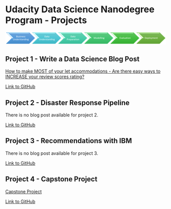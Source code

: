 # Udacity Data Science Nanodegree Program - Projects

![Blog Logo](./images/process.png "Blog Logo")

## Project 1 - Write a Data Science Blog Post
[How to make MOST of your let accommodations - Are there easy ways to INCREASE your review scores rating?](https://github.com/MiRoDS/project1.html)

[Link to GitHub](https://github.com/MiRoDS/DataScience_Project1)

## Project 2 - Disaster Response Pipeline
There is no blog post available for project 2.

[Link to GitHub](https://github.com/MiRoDS/DataScience_Project2)

## Project 3 - Recommendations with IBM
There is no blog post available for project 3.

[Link to GitHub](https://github.com/MiRoDS/DataScience_Project3)

## Project 4 - Capstone Project
[Capstone Project](https://github.com/MiRoDS/project4.html)

[Link to GitHub](https://github.com/MiRoDS/DataScience_Project4)
